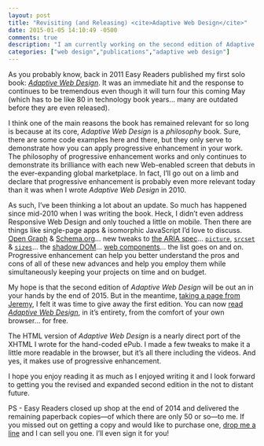 ```yaml
---
layout: post
title: "Revisiting (and Releasing) <cite>Adaptive Web Design</cite>"
date: 2015-01-05 14:10:49 -0500
comments: true
description: "I am currently working on the second edition of Adaptive Web Design, so it seemed only natural to release the entirety of the first edition, for free as HTML. And yes, the book is progressively enhanced."
categories: ["web design","publications","adaptive web design"]
---
```


As you probably know, back in 2011 Easy Readers published my first solo book: [<cite>Adaptive Web Design</cite>](http://adaptivewebdesign.info). It was an immediate hit and the response to continues to be tremendous even though it will turn four this coming May (which has to be like 80 in technology book years… many are outdated before they are even released).

<!-- more -->

I think one of the main reasons the book has remained relevant for so long is because at its core, <cite>Adaptive Web Design</cite> is a *philosophy* book. Sure, there are some code examples here and there, but they only serve to demonstrate how you can apply progressive enhancement in your work. The philosophy of progressive enhancement works and only continues to demonstrate its brilliance with each new Web-enabled screen that debuts in the ever-expanding global marketplace. In fact, I’ll go out on a limb and declare that progressive enhancement is probably even more relevant today than it was when I wrote <cite>Adaptive Web Design</cite> in 2010.

As such, I’ve been thinking a lot about an update. So much has happened since mid-2010 when I was writing the book. Heck, I didn’t even address Responsive Web Design and only touched a little on mobile. Then there are things like single-page apps & isomorphic JavaScript I’d love to discuss. [Open Graph](http://opengraphprotocol.org/) & [Schema.org](http://schema.org/)… new tweaks to [the ARIA spec](http://www.w3.org/WAI/intro/aria.php)… [`picture`](http://www.w3.org/html/wg/drafts/html/master/embedded-content.html#the-picture-element), [`srcset`](http://www.w3.org/html/wg/drafts/html/master/embedded-content.html#attr-img-srcset) & [`sizes`](http://www.w3.org/html/wg/drafts/html/master/embedded-content.html#attr-img-sizes)… the [shadow DOM](http://www.w3.org/TR/shadow-dom/)… [web components](http://www.w3.org/TR/components-intro/)… the list goes on and on. Progressive enhancement can help you better understand the pros and cons of all of these new advances and help you employ them while simultaneously keeping your projects on time and on budget.

My hope is that the second edition of <cite>Adaptive Web Design</cite> will be out an in your hands by the end of 2015. But in the meantime, [taking a page from Jeremy](https://adactio.com/journal/4956), I felt it was time to give away the first edition. You can now [read <cite>Adaptive Web Design</cite>](http://adaptivewebdesign.info/1st-edition/), in it’s entirety, from the comfort of your own browser… for free.

The HTML version of <cite>Adaptive Web Design</cite> is a nearly direct port of the XHTML I wrote for the hand-coded ePub. I made a few tweaks to make it a little more readable in the browser, but it’s all there including the videos. And yes, it makes use of progressive enhancement.

I hope you enjoy reading it as much as I enjoyed writing it and I look forward to getting you the revised and expanded second edition in the not to distant future.

PS - Easy Readers closed up shop at the end of 2014 and delivered the remaining paperback copies—of which there are only 50 or so—to me. If you missed out on getting a copy and would like to purchase one, [drop me a line](/contact/) and I can sell you one. I’ll even sign it for you!